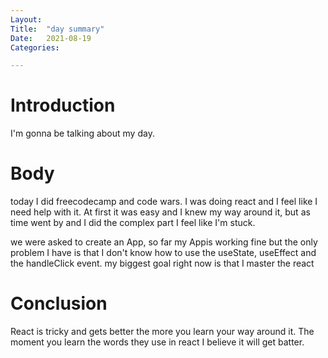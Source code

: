 ```yaml
---
Layout:
Title:	"day summary"
Date:	2021-08-19
Categories:

---
```


# Introduction

I'm gonna be talking about my day.

# Body

today I did freecodecamp and code wars.
I was doing react and I feel like I need help with it.
At first it was easy and I knew my way around it, but as time went by
and I did the complex part I feel like I'm stuck.

we were asked to create an App, so far my Appis working fine but the only problem
I have is that I don't know how to use the useState, useEffect and the handleClick event.
my biggest goal right now is that I master the react

# Conclusion

React is tricky and gets better the more you learn your way around it.
The moment you learn the words they use in react I believe it will get batter.